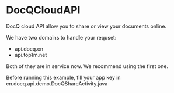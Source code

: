 DocQCloudAPI
============

DocQ cloud API allow you to share or view your documents online.

We have two domains to handle your requset:

* api.docq.cn
* api.top1m.net

Both of they are in service now. We recommend using the first one. 

Before running this example, fill your app key in cn.docq.api.demo.DocQShareActivity.java